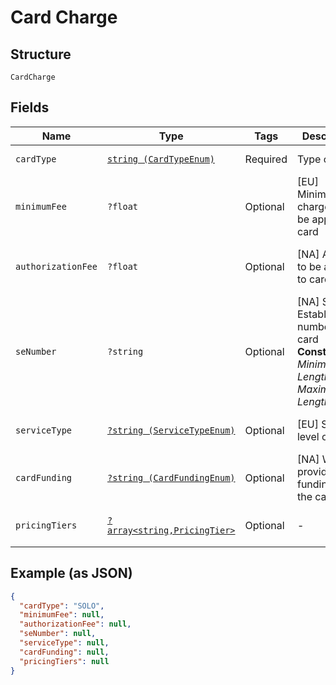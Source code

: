 
# Card Charge

## Structure

`CardCharge`

## Fields

| Name | Type | Tags | Description | Getter | Setter |
|  --- | --- | --- | --- | --- | --- |
| `cardType` | [`string (CardTypeEnum)`](../../doc/models/card-type-enum.md) | Required | Type of card | getCardType(): string | setCardType(string cardType): void |
| `minimumFee` | `?float` | Optional | [EU] Minimum charge fee to be applied to card | getMinimumFee(): ?float | setMinimumFee(?float minimumFee): void |
| `authorizationFee` | `?float` | Optional | [NA] Auth fee to be applied to card | getAuthorizationFee(): ?float | setAuthorizationFee(?float authorizationFee): void |
| `seNumber` | `?string` | Optional | [NA] Service Establishment number of card<br>**Constraints**: *Minimum Length*: `0`, *Maximum Length*: `15` | getSeNumber(): ?string | setSeNumber(?string seNumber): void |
| `serviceType` | [`?string (ServiceTypeEnum)`](../../doc/models/service-type-enum.md) | Optional | [EU] Service level of card | getServiceType(): ?string | setServiceType(?string serviceType): void |
| `cardFunding` | [`?string (CardFundingEnum)`](../../doc/models/card-funding-enum.md) | Optional | [NA] Who is providing the funding for the card | getCardFunding(): ?string | setCardFunding(?string cardFunding): void |
| `pricingTiers` | [`?array<string,PricingTier>`](../../doc/models/pricing-tier.md) | Optional | - | getPricingTiers(): ?array | setPricingTiers(?array pricingTiers): void |

## Example (as JSON)

```json
{
  "cardType": "SOLO",
  "minimumFee": null,
  "authorizationFee": null,
  "seNumber": null,
  "serviceType": null,
  "cardFunding": null,
  "pricingTiers": null
}
```

